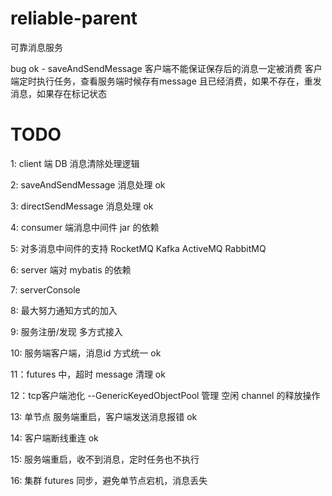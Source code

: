# reliable-parent
可靠消息服务


bug
ok - saveAndSendMessage 客户端不能保证保存后的消息一定被消费 客户端定时执行任务，查看服务端时候存有message 且已经消费，如果不存在，重发消息，如果存在标记状态



# TODO
1:  client 端 DB 消息清除处理逻辑

2:  saveAndSendMessage 消息处理 ok

3:  directSendMessage 消息处理 ok 

4:  consumer 端消息中间件 jar 的依赖

5:  对多消息中间件的支持 RocketMQ Kafka ActiveMQ RabbitMQ

6:  server 端对 mybatis 的依赖 

7:  serverConsole

8:  最大努力通知方式的加入

9:  服务注册/发现 多方式接入

10: 服务端客户端，消息id 方式统一 ok 

11：futures 中，超时 message 清理 ok

12：tcp客户端池化 --GenericKeyedObjectPool 管理 空闲 channel 的释放操作

13: 单节点 服务端重启，客户端发送消息报错 ok

14: 客户端断线重连 ok

15: 服务端重启，收不到消息，定时任务也不执行

16: 集群 futures 同步，避免单节点宕机，消息丢失


